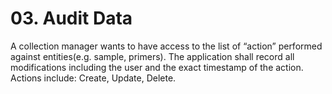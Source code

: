 # 03. Audit Data

A collection manager wants to have access to the list of “action” performed against entities(e.g. sample, primers). The application shall record all modifications including the user and the exact timestamp of the action. Actions include: Create, Update, Delete.


